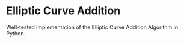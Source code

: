 # Elliptic Curve Addition

Well-tested implementation of the Elliptic Curve Addition Algorithm in Python. 